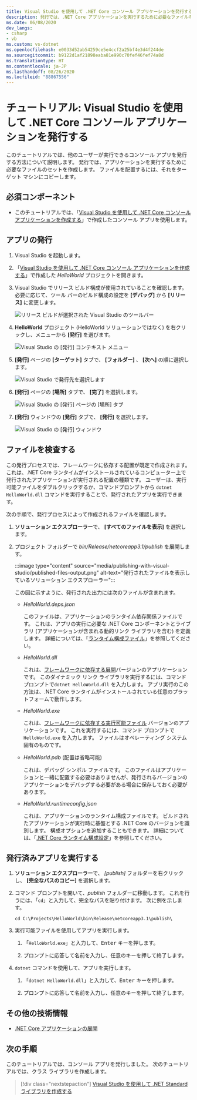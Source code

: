 ```yaml
---
title: Visual Studio を使用して .NET Core コンソール アプリケーションを発行する
description: 発行では、.NET Core アプリケーションを実行するために必要なファイルのセットを作成します。
ms.date: 06/08/2020
dev_langs:
- csharp
- vb
ms.custom: vs-dotnet
ms.openlocfilehash: e0033d52ab54259ce5e4ccf2a25bf4e3d4f244de
ms.sourcegitcommit: b9122d1af21898eaba81e990c70fef46fef74a8d
ms.translationtype: HT
ms.contentlocale: ja-JP
ms.lasthandoff: 08/26/2020
ms.locfileid: "88867556"
---
```

# <a name="tutorial-publish-a-net-core-console-application-using-visual-studio"></a>チュートリアル: Visual Studio を使用して .NET Core コンソール アプリケーションを発行する

このチュートリアルでは、他のユーザーが実行できるコンソール アプリを発行する方法について説明します。 発行では、アプリケーションを実行するために必要なファイルのセットを作成します。 ファイルを配置するには、それをターゲット マシンにコピーします。

## <a name="prerequisites"></a>必須コンポーネント

- このチュートリアルでは、「[Visual Studio を使用して .NET Core コンソール アプリケーションを作成する](with-visual-studio.md)」で作成したコンソール アプリを使用します。

## <a name="publish-the-app"></a>アプリの発行

1. Visual Studio を起動します。

1. 「[Visual Studio を使用して .NET Core コンソール アプリケーションを作成する](with-visual-studio.md)」で作成した *HelloWorld* プロジェクトを開きます。

1. Visual Studio でリリース ビルド構成が使用されていることを確認します。 必要に応じて、ツール バーのビルド構成の設定を **[デバッグ]** から **[リリース]** に変更します。

   ![リリース ビルドが選択された Visual Studio のツールバー](media/publishing-with-visual-studio/visual-studio-toolbar-release.png)

1. **HelloWorld** プロジェクト (HelloWorld ソリューションではなく) を右クリックし、メニューから **[発行]** を選びます。

   ![Visual Studio の [発行] コンテキスト メニュー](media/publishing-with-visual-studio/publish-context-menu.png)

1. **[発行]** ページの **[ターゲット]** タブで、 **[フォルダー]** 、 **[次へ]** の順に選択します。

   ![Visual Studio で発行先を選択します](media/publishing-with-visual-studio/pick-publish-target.png)

1. **[発行]** ページの **[場所]** タブで、 **[完了]** を選択します。

   ![Visual Studio の [発行] ページの [場所] タブ](media/publishing-with-visual-studio/publish-page-loc-tab.png)

1. **[発行]** ウィンドウの **[発行]** タブで、 **[発行]** を選択します。

   ![Visual Studio の [発行] ウィンドウ](media/publishing-with-visual-studio/publish-page.png)

## <a name="inspect-the-files"></a>ファイルを検査する

この発行プロセスでは、フレームワークに依存する配置が既定で作成されます。これは、.NET Core ランタイムがインストールされているコンピューター上で発行されたアプリケーションが実行される配置の種類です。 ユーザーは、実行可能ファイルをダブルクリックするか、コマンドプロンプトから `dotnet HelloWorld.dll` コマンドを実行することで、発行されたアプリを実行できます。

次の手順で、発行プロセスによって作成されるファイルを確認します。

1. **ソリューション エクスプローラー**で、 **[すべてのファイルを表示]** を選択します。

1. プロジェクト フォルダーで *bin/Release/netcoreapp3.1/publish* を展開します。

   :::image type="content" source="media/publishing-with-visual-studio/published-files-output.png" alt-text="発行されたファイルを表示しているソリューション エクスプローラー":::

   この図に示すように、発行された出力には次のファイルが含まれます。

   * *HelloWorld.deps.json*

      このファイルは、アプリケーションのランタイム依存関係ファイルです。 これは、アプリの実行に必要な .NET Core コンポーネントとライブラリ (アプリケーションが含まれる動的リンク ライブラリを含む) を定義します。 詳細については、「[ランタイム構成ファイル](https://github.com/dotnet/cli/blob/85ca206d84633d658d7363894c4ea9d59e515c1a/Documentation/specs/runtime-configuration-file.md)」を参照してください。

   * *HelloWorld.dll*

      これは、[フレームワークに依存する展開](../deploying/deploy-with-cli.md#framework-dependent-deployment)バージョンのアプリケーションです。 このダイナミック リンク ライブラリを実行するには、コマンド プロンプトで`dotnet HelloWorld.dll` を入力します。 アプリ実行のこの方法は、.NET Core ランタイムがインストールされている任意のプラットフォームで動作します。

   * *HelloWorld.exe*

      これは、[フレームワークに依存する実行可能ファイル](../deploying/deploy-with-cli.md#framework-dependent-executable) バージョンのアプリケーションです。 これを実行するには、コマンド プロンプトで `HelloWorld.exe` を入力します。 ファイルはオペレーティング システム固有のものです。

   * *HelloWorld.pdb* (配置は省略可能)

      これは、デバッグ シンボル ファイルです。 このファイルはアプリケーションと一緒に配置する必要はありませんが、発行されるバージョンのアプリケーションをデバッグする必要がある場合に保存しておく必要があります。

   * *HelloWorld.runtimeconfig.json*

      これは、アプリケーションのランタイム構成ファイルです。 ビルドされたアプリケーションが実行時に基盤とする .NET Core のバージョンを識別します。 構成オプションを追加することもできます。 詳細については、「[.NET Core ランタイム構成設定](../run-time-config/index.md#runtimeconfigjson)」を参照してください。

## <a name="run-the-published-app"></a>発行済みアプリを実行する

1. **ソリューション エクスプローラー**で、 *[publish]* フォルダーを右クリックし、 **[完全なパスのコピー]** を選択します。

1. コマンド プロンプトを開いて、*publish* フォルダーに移動します。 これを行うには、「`cd`」と入力して、完全なパスを貼り付けます。 次に例を示します。

   ```console
   cd C:\Projects\HelloWorld\bin\Release\netcoreapp3.1\publish\
   ```

1. 実行可能ファイルを使用してアプリを実行します。

   1. 「`HelloWorld.exe`」と入力して、<kbd>Enter</kbd> キーを押します。

   1. プロンプトに応答して名前を入力し、任意のキーを押して終了します。

1. `dotnet` コマンドを使用して、アプリを実行します。

   1. 「`dotnet HelloWorld.dll`」と入力して、<kbd>Enter</kbd> キーを押します。

   1. プロンプトに応答して名前を入力し、任意のキーを押して終了します。

## <a name="additional-resources"></a>その他の技術情報

- [.NET Core アプリケーションの展開](../deploying/index.md)

## <a name="next-steps"></a>次の手順

このチュートリアルでは、コンソール アプリを発行しました。 次のチュートリアルでは、クラス ライブラリを作成します。

> [!div class="nextstepaction"]
> [Visual Studio を使用して .NET Standard ライブラリを作成する](library-with-visual-studio.md)
